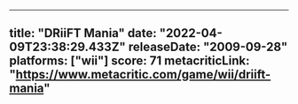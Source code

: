 
---
title: "DRiiFT Mania"
date: "2022-04-09T23:38:29.433Z"
releaseDate: "2009-09-28"
platforms: ["wii"]
score: 71
metacriticLink: "https://www.metacritic.com/game/wii/driift-mania"
---
